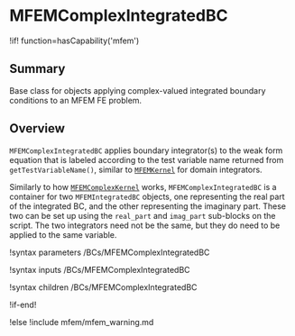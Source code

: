 # MFEMComplexIntegratedBC

!if! function=hasCapability('mfem')

## Summary

Base class for objects applying complex-valued integrated boundary conditions to an MFEM FE problem.

## Overview

`MFEMComplexIntegratedBC` applies boundary integrator(s) to the weak form equation that is labeled
according to the test variable name returned from `getTestVariableName()`, similar to
[`MFEMKernel`](source/mfem/kernels/MFEMKernel.md) for domain integrators.

Similarly to how [`MFEMComplexKernel`](source/mfem/kernels/MFEMComplexKernel.md) works, `MFEMComplexIntegratedBC`
is a container for two `MFEMIntegratedBC` objects, one representing the real part of the integrated BC, and the other
representing the imaginary part. These two can be set up using the `real_part` and `imag_part` sub-blocks on the script.
The two integrators need not be the same, but they do need to be applied to the same variable.

!syntax parameters /BCs/MFEMComplexIntegratedBC

!syntax inputs /BCs/MFEMComplexIntegratedBC

!syntax children /BCs/MFEMComplexIntegratedBC


!if-end!

!else
!include mfem/mfem_warning.md
